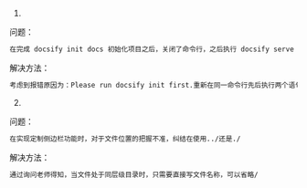 1.

问题：

```markdown
在完成 docsify init docs 初始化项目之后，关闭了命令行，之后执行 docsify serve docs 命令报错
```

解决方法：

```markdown
考虑到报错原因为：Please run docsify init first.重新在同一命令行先后执行两个语句，问题解决。
```



2.

问题：

```markdown
在实现定制侧边栏功能时，对于文件位置的把握不准，纠结在使用../还是./
```

解决方法：

```markdown
通过询问老师得知，当文件处于同层级目录时，只需要直接写文件名称，可以省略/
```

